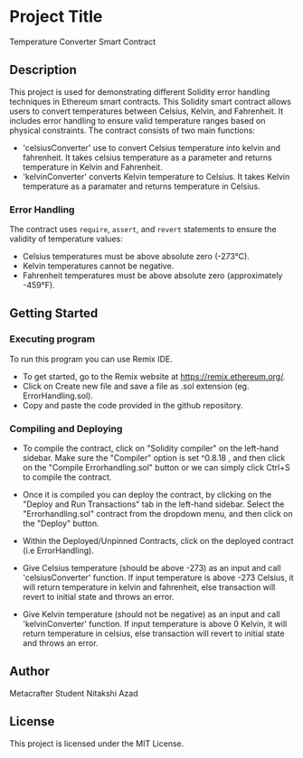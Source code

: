 # Project Title

Temperature Converter Smart Contract

## Description

This project is used for demonstrating different Solidity error handling techniques in Ethereum smart contracts. This Solidity smart contract allows users to convert temperatures between Celsius, Kelvin, and Fahrenheit. It includes error handling to ensure valid temperature ranges based on physical constraints.
The contract consists of two main functions: 
- 'celsiusConverter' use to convert Celsius temperature into kelvin and fahrenheit. It takes celsius temperature as a parameter and returns temperature in Kelvin and Fahrenheit.
- 'kelvinConverter' converts Kelvin temperature to Celsius. It takes Kelvin temperature as a paramater and returns temperature in Celsius.

### Error Handling
The contract uses `require`, `assert`, and `revert` statements to ensure the validity of temperature values:
- Celsius temperatures must be above absolute zero (-273°C).
- Kelvin temperatures cannot be negative.
- Fahrenheit temperatures must be above absolute zero (approximately -459°F).

## Getting Started

### Executing program

To run this program you can use Remix IDE.
- To get started, go to the Remix website at https://remix.ethereum.org/. 
- Click on Create new file and save a file as .sol extension (eg. ErrorHandling.sol). 
- Copy and paste the code provided in the github repository.

### Compiling and Deploying 

- To compile the contract, click on "Solidity compiler" on the left-hand sidebar. Make sure the "Compiler" option is set ^0.8.18 , and then click on the "Compile Errorhandling.sol" button or we can simply click Ctrl+S to compile the contract.

- Once it is compiled you can deploy the contract, by clicking on the "Deploy and Run Transactions" tab in the left-hand sidebar. Select the "Errorhandling.sol" contract from the dropdown menu, and then click on the "Deploy" button.

- Within the Deployed/Unpinned Contracts, click on the deployed contract (i.e ErrorHandling).
- Give Celsius temperature (should be above -273) as an input and call 'celsiusConverter' function. If input temperature is above -273 Celsius, it will return temperature in kelvin and fahrenheit, else transaction will revert to initial state and throws an error.
- Give Kelvin temperature (should not be negative) as an input and call 'kelvinConverter' function. If input temperature is above 0 Kelvin, it will return temperature in celsius, else transaction will revert to initial state and throws an error.

## Author

Metacrafter Student Nitakshi Azad

## License

This project is licensed under the MIT License.





